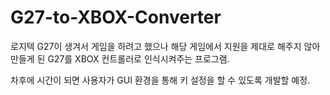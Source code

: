 # G27-to-XBOX-Converter

로지텍 G27이 생겨서 게임을 하려고 했으나 해당 게임에서 지원을 제대로 해주지 않아 만들게 된 G27를 XBOX 컨트롤러로 인식시켜주는 프로그램.

차후에 시간이 되면 사용자가 GUI 환경을 통해 키 설정을 할 수 있도록 개발할 예정.

